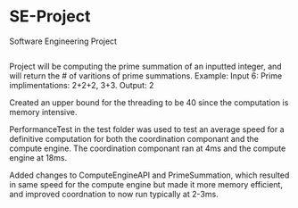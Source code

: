 # SE-Project
Software Engineering Project

![<Alt text for image>](https://github.com/colinm0125/SE-Project/assets/113200930/a79bc0f0-1c29-4309-ad6d-9a890cdfb077)

Project will be computing the prime summation of an inputted integer, and will return the # of varitions of prime summations.
Example:
Input 6:
Prime implimentations: 2+2+2, 3+3.
Output: 2

Created an upper bound for the threading to be 40 since the computation
is memory intensive.

PerformanceTest in the test folder was used to test an average speed for a definitive computation for both the coordination 
componant and the compute engine. The coordination componant ran at 4ms and the compute engine at 18ms.

Added changes to ComputeEngineAPI and PrimeSummation, which resulted in same speed for the compute engine but made it more 
memory efficient, and improved coordnation to now run typically at 2-3ms.

